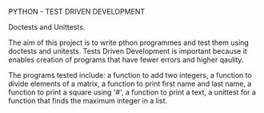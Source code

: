 PYTHON - TEST DRIVEN DEVELOPMENT

Doctests and Unittests.

The aim of this project is to write pthon programmes and test them
using doctests and unitests. Tests Driven Development is important because
it enables creation of programs that have fewer errors and higher qaulity.

The programs tested include: a function to add two integers, a function to
divide elements of a matrix, a function to print first name and last name,
a function to print a square using '#', a function to print a text, a unittest
for a function that finds the maximum integer in a list.

